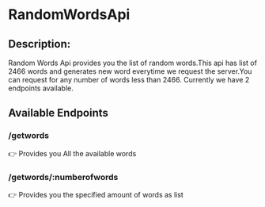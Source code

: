 # RandomWordsApi

## Description:
Random Words Api provides you the list of random words.This api has list of 2466 words and generates new word everytime we request the server.You can request for any number of words less than 2466. Currently we have 2 endpoints available.

## Available Endpoints

### /getwords
👉 Provides you All the available words

### /getwords/:numberofwords
👉 Provides you the specified amount of words as list
